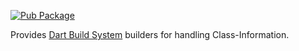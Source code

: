 [![Pub Package](https://img.shields.io/pub/v/magic_mirror.svg)](https://pub.dev/packages/magic_mirror)

Provides [Dart Build System](https://github.com/dart-lang/build) builders for handling Class-Information.


